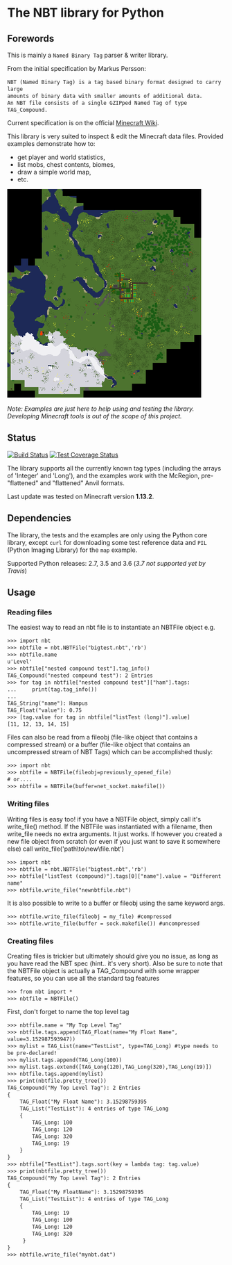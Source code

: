 # The NBT library for Python

## Forewords

This is mainly a `Named Binary Tag` parser & writer library.

From the initial specification by Markus Persson:
```
NBT (Named Binary Tag) is a tag based binary format designed to carry large
amounts of binary data with smaller amounts of additional data.
An NBT file consists of a single GZIPped Named Tag of type TAG_Compound.
```

Current specification is on the official [Minecraft Wiki](https://minecraft.gamepedia.com/NBT_format).

This library is very suited to inspect & edit the Minecraft data files. Provided
examples demonstrate how to:
- get player and world statistics,
- list mobs, chest contents, biomes,
- draw a simple world map,
- etc.

![Map Example](world.png)

*Note: Examples are just here to help using and testing the library.
Developing Minecraft tools is out of the scope of this project.*


## Status

[![Build Status](https://secure.travis-ci.org/twoolie/NBT.png?branch=master)](http://travis-ci.org/#!/twoolie/NBT)
[![Test Coverage Status](https://coveralls.io/repos/twoolie/NBT/badge.svg)](https://coveralls.io/r/twoolie/NBT)

The library supports all the currently known tag types (including the arrays
of 'Integer' and 'Long'), and the examples work with the McRegion,
pre-"flattened" and "flattened" Anvil formats.

Last update was tested on Minecraft version **1.13.2**.


## Dependencies

The library, the tests and the examples are only using the Python core library,
except `curl` for downloading some test reference data and `PIL` (Python
Imaging Library) for the `map` example.

Supported Python releases: 2.7, 3.5 and 3.6 (*3.7 not supported yet by Travis*)


## Usage

### Reading files

The easiest way to read an nbt file is to instantiate an NBTFile object e.g.
```
>>> import nbt
>>> nbtfile = nbt.NBTFile("bigtest.nbt",'rb')
>>> nbtfile.name
u'Level'
>>> nbtfile["nested compound test"].tag_info()
TAG_Compound("nested compound test"): 2 Entries
>>> for tag in nbtfile["nested compound test"]["ham"].tags:
...     print(tag.tag_info())
...
TAG_String("name"): Hampus
TAG_Float("value"): 0.75
>>> [tag.value for tag in nbtfile["listTest (long)"].value]
[11, 12, 13, 14, 15]
```

Files can also be read from a fileobj (file-like object that contains a compressed
stream) or a buffer (file-like object that contains an uncompressed stream of NBT
Tags) which can be accomplished thusly:
```
>>> import nbt
>>> nbtfile = NBTFile(fileobj=previously_opened_file)
# or....
>>> nbtfile = NBTFile(buffer=net_socket.makefile())
```

### Writing files

Writing files is easy too! if you have a NBTFile object, simply call it's
write_file() method. If the NBTFile was instantiated with a filename, then
write_file needs no extra arguments. It just works. If however you created a new
file object from scratch (or even if you just want to save it somewhere else)
call write_file('path\to\new\file.nbt')
```
>>> import nbt
>>> nbtfile = nbt.NBTFile("bigtest.nbt",'rb')
>>> nbtfile["listTest (compound)"].tags[0]["name"].value = "Different name"
>>> nbtfile.write_file("newnbtfile.nbt")
```

It is also possible to write to a buffer or fileobj using the same keyword args.
```
>>> nbtfile.write_file(fileobj = my_file) #compressed
>>> nbtfile.write_file(buffer = sock.makefile()) #uncompressed
```

### Creating files

Creating files is trickier but ultimately should give you no issue, as long as
you have read the NBT spec (hint.. it's very short). Also be sure to note that
the NBTFile object is actually a TAG_Compound with some wrapper features, so
you can use all the standard tag features
```
>>> from nbt import *
>>> nbtfile = NBTFile()
```

First, don't forget to name the top level tag
```
>>> nbtfile.name = "My Top Level Tag"
>>> nbtfile.tags.append(TAG_Float(name="My Float Name", value=3.152987593947))
>>> mylist = TAG_List(name="TestList", type=TAG_Long) #type needs to be pre-declared!
>>> mylist.tags.append(TAG_Long(100))
>>> mylist.tags.extend([TAG_Long(120),TAG_Long(320),TAG_Long(19)])
>>> nbtfile.tags.append(mylist)
>>> print(nbtfile.pretty_tree())
TAG_Compound("My Top Level Tag"): 2 Entries
{
    TAG_Float("My Float Name"): 3.15298759395
    TAG_List("TestList"): 4 entries of type TAG_Long
    {
        TAG_Long: 100
        TAG_Long: 120
        TAG_Long: 320
        TAG_Long: 19
    }
}
>>> nbtfile["TestList"].tags.sort(key = lambda tag: tag.value)
>>> print(nbtfile.pretty_tree())
TAG_Compound("My Top Level Tag"): 2 Entries
{
    TAG_Float("My FloatName"): 3.15298759395
    TAG_List("TestList"): 4 entries of type TAG_Long
    {
        TAG_Long: 19
        TAG_Long: 100
        TAG_Long: 120
        TAG_Long: 320
     }
}
>>> nbtfile.write_file("mynbt.dat")
```
